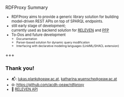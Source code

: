 RDFProxy Summary


<ul style="font-size: 0.8em;">
  <li class="fragment">RDFProxy aims to provide a generic library solution for building <br/>model-driven REST APIs on top of SPARQL endpoints.</li>
	<li class="fragment">still early stage of development; <br/>currently used as backend solution for <a href="https://releven.univie.ac.at/">RELEVEN</a> and <a href="https://www.oeaw.ac.at/acdh/research/dh-research-infrastructure/activities/modelling-humanities-data/pfp-prosopographical-research-platform-austria">PFP</a></li>
  <li class="fragment">
  To-Dos and future development
  <ul style="font-size: 0.8em;">
	<li class="fragment">Documentation</li>
	<li class="fragment">Parser-based solution for dynamic query modification</li>
	<li class="fragment">Interfacing with declarative modeling languages (LinkML/SHACL extension)</li>
  </ul>
  </li>
</ul>


+++

### Thank you!

<ul style="font-size: 0.8em;">
  <li>
	📬:
	<a href="mailto:lukas.plank@oeaw.ac.at">lukas.plank@oeaw.ac.at</a>,
	<a href="mailto:katharina.wuensche@oeaw.ac.at">katharina.wuensche@oeaw.ac.at</a>
  </li>
  <li>
	🌐: <a href="https://github.com/acdh-oeaw/rdfproxy" target="_blank">https://github.com/acdh-oeaw/rdfproxy</a>
  </li>
  <li>
	🔌 <a href="https://releven-backend.acdh-ch-dev.oeaw.ac.at/docs" target="_blank">RELEVEN API</a>
  </li>
</ul>
